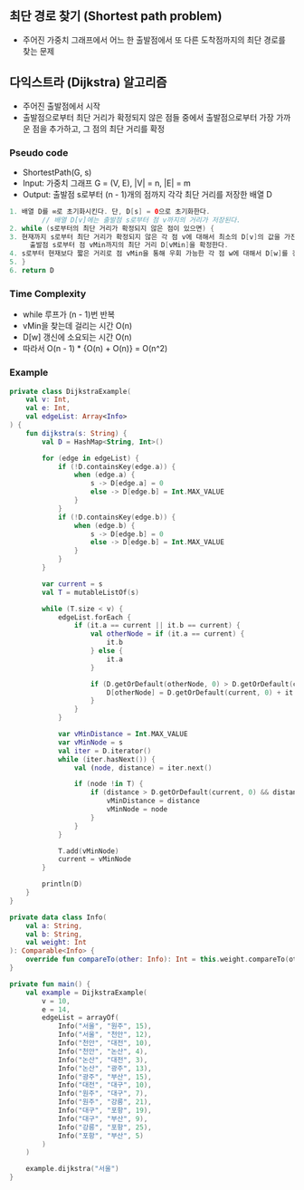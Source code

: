 ## 최단 경로 찾기 (Shortest path problem)

- 주어진 가중치 그래프에서 어느 한 출발점에서 또 다른 도착점까지의 최단 경로를 찾는 문제

## 다익스트라 (Dijkstra) 알고리즘

- 주어진 출발점에서 시작
- 출발점으로부터 최단 거리가 확정되지 않은 점들 중에서 출발점으로부터 가장 가까운 점을 추가하고, 그 점의 최단 거리를 확정

### Pseudo code

- ShortestPath(G, s)
- Input: 가중치 그래프 G = (V, E), |V| = n, |E| = m
- Output: 출발점 s로부터 (n - 1)개의 점까지 각각 최단 거리를 저장한 배열 D

```kotlin
1. 배열 D를 ∞로 초기화시킨다. 단, D[s] = 0으로 초기화한다.
		// 배열 D[v]에는 출발점 s로부터 점 v까지의 거리가 저장된다.
2. while (s로부터의 최단 거리가 확정되지 않은 점이 있으면) {
3. 현재까지 s로부터 최단 거리가 확정되지 않은 각 점 v에 대해서 최소의 D[v]의 값을 가진 점 vMin을 선택하고,
     출발점 s로부터 점 vMin까지의 최단 거리 D[vMin]을 확정한다.
4. s로부터 현재보다 짧은 거리로 점 vMin을 통해 우회 가능한 각 점 w에 대해서 D[w]를 갱신한다.
5. }
6. return D
```

### Time Complexity

- while 루프가 (n - 1)번 반복
- vMin을 찾는데 걸리는 시간 O(n)
- D[w] 갱신에 소요되는 시간 O(n)
- 따라서 O(n - 1) * {O(n) + O(n)} = O(n^2)

### Example

```kotlin
private class DijkstraExample(
    val v: Int,
    val e: Int,
    val edgeList: Array<Info>
) {
    fun dijkstra(s: String) {
        val D = HashMap<String, Int>()

        for (edge in edgeList) {
            if (!D.containsKey(edge.a)) {
                when (edge.a) {
                    s -> D[edge.a] = 0
                    else -> D[edge.b] = Int.MAX_VALUE
                }
            }
            if (!D.containsKey(edge.b)) {
                when (edge.b) {
                    s -> D[edge.b] = 0
                    else -> D[edge.b] = Int.MAX_VALUE
                }
            }
        }

        var current = s
        val T = mutableListOf(s)

        while (T.size < v) {
            edgeList.forEach {
                if (it.a == current || it.b == current) {
                    val otherNode = if (it.a == current) {
                        it.b
                    } else {
                        it.a
                    }

                    if (D.getOrDefault(otherNode, 0) > D.getOrDefault(current, 0) + it.weight) {
                        D[otherNode] = D.getOrDefault(current, 0) + it.weight
                    }
                }
            }

            var vMinDistance = Int.MAX_VALUE
            var vMinNode = s
            val iter = D.iterator()
            while (iter.hasNext()) {
                val (node, distance) = iter.next()

                if (node !in T) {
                    if (distance > D.getOrDefault(current, 0) && distance < vMinDistance) {
                        vMinDistance = distance
                        vMinNode = node
                    }
                }
            }

            T.add(vMinNode)
            current = vMinNode
        }

        println(D)
    }
}

private data class Info(
    val a: String,
    val b: String,
    val weight: Int
): Comparable<Info> {
    override fun compareTo(other: Info): Int = this.weight.compareTo(other.weight)
}

private fun main() {
    val example = DijkstraExample(
        v = 10,
        e = 14,
        edgeList = arrayOf(
            Info("서울", "원주", 15),
            Info("서울", "천안", 12),
            Info("천안", "대전", 10),
            Info("천안", "논산", 4),
            Info("논산", "대전", 3),
            Info("논산", "광주", 13),
            Info("광주", "부산", 15),
            Info("대전", "대구", 10),
            Info("원주", "대구", 7),
            Info("원주", "강릉", 21),
            Info("대구", "포항", 19),
            Info("대구", "부산", 9),
            Info("강릉", "포항", 25),
            Info("포항", "부산", 5)
        )
    )

    example.dijkstra("서울")
}
```